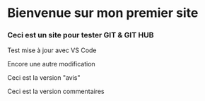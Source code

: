 # Bienvenue sur mon premier site

### Ceci est un site pour tester GIT & GIT HUB

Test mise à jour avec VS Code

Encore une autre modification

Ceci est la version "avis"

Ceci est la version commentaires
